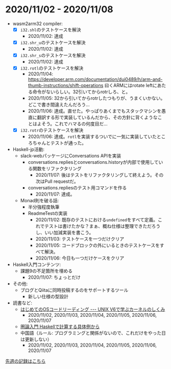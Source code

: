 # 2020/11/02 - 2020/11/08

- wasm2arm32 compiler:
    - [x] `i32.shl`のテストケースを解決
        - 2020/11/02: 達成
    - [x] `i32.shr_u`のテストケースを解決
        - 2020/11/02: 達成
    - [x] `i32.shr_s`のテストケースを解決
        - 2020/11/02: 達成
    - [x] `i32.rotl`のテストケースを解決
        - 2020/11/04: <https://developer.arm.com/documentation/dui0489/h/arm-and-thumb-instructions/shift-operations> 曰くARMにはrotate leftにあたる命令がないらしい。32引いてからrotrしろ、と。
        - 2020/11/05: 32から引いてからrotrしたつもりが、うまくいかない。どこで書き間違えたんだろう...
        - 2020/11/06: 達成。直せた。やっぱりあくまでもスタックマシンを愚直に翻訳する形で実装しているんだから、その方針に背くようなことはよそう。これでハマるの何度目だ...
    - [x] `i32.rotr`のテストケースを解決
        - 2020/11/06: 達成。`rotl`を実装するついでに一気に実装していたところちゃんとテストが通った。
- Haskell-jp活動:
    - slack-webパッケージにConversations APIを実装
        - conversations.repliesとconversations.historyが内部で使用している関数をリファクタリング
            - 2020/11/07: 後はテストをリファクタリングして終えよう。その次はPull requestだ。
        - conversations.repliesのテスト用コマンドを作る
            - 2020/11/07: 達成。
    - Monad則を破る話:
        - 半分強程度執筆
        - ReadmeTestの実装
            - 2020/11/02: 既存のテストにおける`undefined`をすべて定義。これでテストは書けたかな？まぁ、概ね仕様は整理できただろうし、いい加減実装を書こう。
            - 2020/11/03: テストケースを一つだけクリア
            - 2020/11/05: コードブロックの外にいるときのテストケースをすべて解決。
            - 2020/11/06: 今日も一つだけケースをクリア
- Haskell入門コンテンツ:
    - 課題9の不足箇所を埋める
        - 2020/11/07: ちょっとだけ
- その他:
    - ブログとQiitaに同時投稿するのをサポートするツール
        - 新しい仕様の型設計
- 読書など:
    - [はじめてのOSコードリーディング --- UNIX V6で学ぶカーネルのしくみ](https://gihyo.jp/dp/ebook/2013/978-4-7741-5517-3)
        - 2020/11/02, 2020/11/03, 2020/11/04, 2020/11/05, 2020/11/06, 2020/11/07
    - [圏論入門 Haskellで計算する具体例から](https://www.nippyo.co.jp/shop/book/8340.html)
    - 中国語（ルール: プログラミングと関係がないので、これだけをやった日は更新しない）
        - 2020/11/02, 2020/11/03, 2020/11/04, 2020/11/05, 2020/11/06, 2020/11/07

[先週の記録はこちら](2020/01.01-11.01.md)
